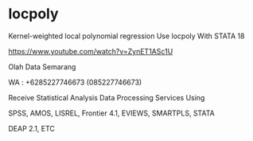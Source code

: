 # locpoly
Kernel-weighted local polynomial regression Use locpoly With STATA 18

https://www.youtube.com/watch?v=ZynET1ASc1U

Olah Data Semarang

WA : +6285227746673 (085227746673)

Receive Statistical Analysis Data Processing Services Using

SPSS, AMOS, LISREL, Frontier 4.1, EVIEWS, SMARTPLS, STATA

DEAP 2.1, ETC
